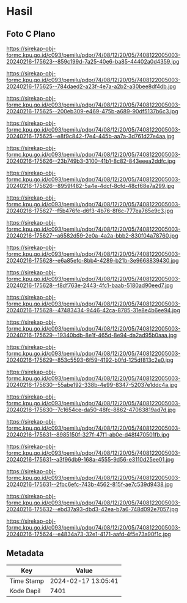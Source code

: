 # Hasil

## Foto C Plano

https://sirekap-obj-formc.kpu.go.id/c093/pemilu/pdpr/74/08/12/20/05/7408122005003-20240216-175623--859c199d-7a25-40e6-ba85-44402a0d4359.jpg

https://sirekap-obj-formc.kpu.go.id/c093/pemilu/pdpr/74/08/12/20/05/7408122005003-20240216-175625--784daed2-a23f-4e7a-a2b2-a30bee8df4db.jpg

https://sirekap-obj-formc.kpu.go.id/c093/pemilu/pdpr/74/08/12/20/05/7408122005003-20240216-175625--200eb309-e469-475b-a689-90df5137b6c3.jpg

https://sirekap-obj-formc.kpu.go.id/c093/pemilu/pdpr/74/08/12/20/05/7408122005003-20240216-175625--e8f9c842-f7e4-445b-aa7a-3d761d27e4aa.jpg

https://sirekap-obj-formc.kpu.go.id/c093/pemilu/pdpr/74/08/12/20/05/7408122005003-20240216-175626--23b749b3-3100-41b1-8c82-843eeea2ddfc.jpg

https://sirekap-obj-formc.kpu.go.id/c093/pemilu/pdpr/74/08/12/20/05/7408122005003-20240216-175626--8959f482-5a4e-4dcf-8cfd-48cf68e7a299.jpg

https://sirekap-obj-formc.kpu.go.id/c093/pemilu/pdpr/74/08/12/20/05/7408122005003-20240216-175627--f5b476fe-d6f3-4b76-8f6c-777ea765e9c3.jpg

https://sirekap-obj-formc.kpu.go.id/c093/pemilu/pdpr/74/08/12/20/05/7408122005003-20240216-175627--a6582d59-2e0a-4a2a-bbb2-830f04a78760.jpg

https://sirekap-obj-formc.kpu.go.id/c093/pemilu/pdpr/74/08/12/20/05/7408122005003-20240216-175628--e6a85efc-8bb4-4289-b21b-3e9668839430.jpg

https://sirekap-obj-formc.kpu.go.id/c093/pemilu/pdpr/74/08/12/20/05/7408122005003-20240216-175628--f8df763e-2443-4fc1-baab-5180ad90eed7.jpg

https://sirekap-obj-formc.kpu.go.id/c093/pemilu/pdpr/74/08/12/20/05/7408122005003-20240216-175628--47483434-9446-42ca-8785-31e8e4b6ee94.jpg

https://sirekap-obj-formc.kpu.go.id/c093/pemilu/pdpr/74/08/12/20/05/7408122005003-20240216-175629--19340bdb-8e1f-465d-8e94-da2ad95b0aaa.jpg

https://sirekap-obj-formc.kpu.go.id/c093/pemilu/pdpr/74/08/12/20/05/7408122005003-20240216-175629--853c5593-6f59-4192-b0fd-125df813c2e0.jpg

https://sirekap-obj-formc.kpu.go.id/c093/pemilu/pdpr/74/08/12/20/05/7408122005003-20240216-175630--55abe192-338b-4e99-8347-52037e1ddc4a.jpg

https://sirekap-obj-formc.kpu.go.id/c093/pemilu/pdpr/74/08/12/20/05/7408122005003-20240216-175630--7c1654ce-da50-48fc-8862-47063819ad7d.jpg

https://sirekap-obj-formc.kpu.go.id/c093/pemilu/pdpr/74/08/12/20/05/7408122005003-20240216-175631--8985150f-327f-47f1-ab0e-d48f470501fb.jpg

https://sirekap-obj-formc.kpu.go.id/c093/pemilu/pdpr/74/08/12/20/05/7408122005003-20240216-175631--a3f96db9-168a-4555-9d56-e3110d25ee01.jpg

https://sirekap-obj-formc.kpu.go.id/c093/pemilu/pdpr/74/08/12/20/05/7408122005003-20240216-175631--2fbc6efc-743b-4562-815f-ae7c539d9438.jpg

https://sirekap-obj-formc.kpu.go.id/c093/pemilu/pdpr/74/08/12/20/05/7408122005003-20240216-175632--ebd37a93-dbd3-42ea-b7a6-748d092e7057.jpg

https://sirekap-obj-formc.kpu.go.id/c093/pemilu/pdpr/74/08/12/20/05/7408122005003-20240216-175624--e4834a73-32e1-4171-aafd-4f5e73a90f1c.jpg


## Metadata

| Key        | Value               |
| ---------- | ------------------- |
| Time Stamp | 2024-02-17 13:05:41 |
| Kode Dapil | 7401                |



